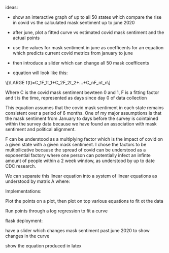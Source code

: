 ideas:

* show an interactive graph of up to all 50 states which compare the rise in covid vs the calculated mask sentiment up to june 2020

* after june, plot a fitted curve vs estimated covid mask sentiment and the actual points

* use the values for mask sentiment in june as coefficents for an equation which predicts current covid metrics from january to june

* then introduce a slider which can change all 50 mask coefficents

* equation will look like this:

\\[\LARGE f(t)=C_1F_1t_1+C_2F_2t_2+...+C_nF_nt_n\\]

Where C is the covid mask sentiment bewteen 0 and 1, F is a fitting factor and t is the time, represented as days since day 0 of data collection 

This equation assumes that the covid mask sentiment in each state remains consistent over a period of 6 months. One of my major assumptions is that the mask sentiment from January to days before the survey is cointained within the survey data because we have found an association with mask sentiment and political alignment.

F can be understood as a multiplying factor which is the impact of covid on a given state with a given mask sentiment. I chose the factors to be multipilicative because the spread of covid can be understood as a exponential factory where one person can potentially infect an infinte amount of people within a 2 week window, as understood by up to date CDC research.

We can separate this linear equation into a system of linear equations as understood by matrix A where:



Implementations:

Plot the points on a plot, then plot on top various equations to fit ot the data

Run points through a log regression to fit a curve




flask deployment:

have a slider which changes mask sentiment past june 2020 to show changes in the curve

show the equation produced in latex